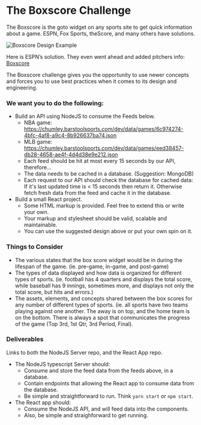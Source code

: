 # The Boxscore Challenge
The Boxscore is the goto widget on any sports site to get quick information about a game.  ESPN, Fox Sports, theScore, and many others have solutions.

![Boxscore Design Example](https://chumley.barstoolsports.com/wp-content/uploads/2018/12/21/boxscore.png)

Here is ESPN’s solution. They even went ahead and added pitchers info: [Boxscore](http://www.espn.com/mlb/boxscore?gameId=380715102)

The Boxscore challenge gives you the opportunity to use newer concepts and forces you to use best practices when it comes to its design and engineering.

### We want you to do the following:
* Build an API using NodeJS to consume the Feeds below.
	* NBA game: https://chumley.barstoolsports.com/dev/data/games/6c974274-4bfc-4af8-a9c4-8b926637ba74.json
	* MLB game: https://chumley.barstoolsports.com/dev/data/games/eed38457-db28-4658-ae4f-4d4d38e9e212.json
	* Each feed should be hit at most every 15 seconds by our API, therefore...
	* The data needs to be cached in a database. (Suggestion: MongoDB)
	* Each request to our API should check the database for cached data: If it's last updated time is < 15 seconds then return it. Otherwise fetch fresh data from the feed and cache it in the database.
* Build a small React project.  
	* Some HTML markup is provided. Feel free to extend this or write your own.
  * Your markup and stylesheet should be valid, scalable and maintainable.
  * You can use the suggested design above or put your own spin on it.

### Things to Consider
* The various states that the box score widget would be in during the lifespan of the game. (ie. pre-game, in-game, and post-game)
* The types of data displayed and how data is organized for different types of sports. (ie. football has 4 quarters and displays the total score, while baseball has 9 innings, sometimes more, and displays not only the total score, but hits and errors.)
* The assets, elements, and concepts shared between the box scores for any number of different types of sports. (ie. all sports have two teams playing against one another.  The away is on top, and the home team is on the bottom.  There is always a spot that communicates the progress of the game (Top 3rd, 1st Qtr, 3rd Period, Final).

### Deliverables
Links to both the NodeJS Server repo, and the React App repo.
* The NodeJS typescript  Server should:
	* Consume and store the feed data from the feeds above, in a database.
	* Contain endpoints that allowing the React app to consume data from the database.
	* Be simple and straightforward to run. Think `yarn start` or `npm start`.
* The React app should:
	* Consume the NodeJS API, and will feed data into the components.
	* Also, be simple and straighforward to get running.
